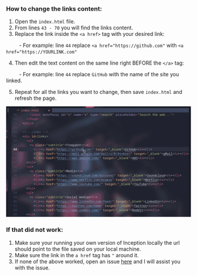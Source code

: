 ### How to change the links content:
1. Open the `index.html` file.
2. From lines `43 - 70` you will find the links content.
3. Replace the link inside the `<a href>` tag with your desired link:

&nbsp;&nbsp;&nbsp;&nbsp;&nbsp;&nbsp;&nbsp;&nbsp;&nbsp;- For example: line `44` replace `<a href="https://github.com"` with `<a href="https://YOURLINK.com"`

4. Then edit the text content on the same line right BEFORE the `</a>` tag:

&nbsp;&nbsp;&nbsp;&nbsp;&nbsp;&nbsp;&nbsp;&nbsp;&nbsp;- For example: line `44` replace `GitHub` with the name of the site you linked.

5. Repeat for all the links you want to change, then save `index.html` and refresh the page.

<img src=https://github.com/antonio-hickey/Inception/blob/main/assets/images/Doc%20Gifs/changeLinks.gif width="700"/>

### If that did not work:
1. Make sure your running your own version of Inception locally the url should point to the file saved on your local machine.
2. Make sure the link in the `a href` tag has `"` around it.
3. If none of the above worked, open an issue [here](https://github.com/antonio-hickey/Inception/issues/new) and I will assist you with the issue.

